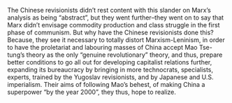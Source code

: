 The Chinese revisionists didn’t rest content with this slander on Marx’s analysis as being “abstract”, but they went further–they went on to say that Marx didn’t envisage commodity production and class struggle in the first phase of communism. But why have the Chinese revisionists done this? Because, they see it necessary to totally distort Marxism-Leninism, in order to have the proletariat and labouring masses of China accept Mao Tse-tung’s theory as the only “genuine revolutionary” theory, and thus, prepare better conditions to go all out for developing capitalist relations further, expanding its bureaucracy by bringing in more technocrats, specialists, experts, trained by the Yugoslav revisionists, and by Japanese and U.S. imperialism. Their aims of following Mao’s behest, of making China a superpower “by the year 2000”, they thus, hope to realize.